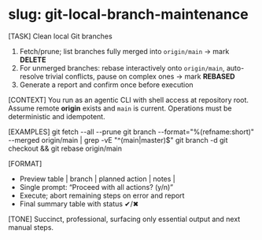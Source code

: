 # slug: git-local-branch-maintenance

[TASK]
Clean local Git branches
1. Fetch/prune; list branches fully merged into `origin/main` → mark **DELETE**
2. For unmerged branches: rebase interactively onto `origin/main`, auto-resolve trivial conflicts, pause on complex ones → mark **REBASED**
3. Generate a report and confirm once before execution

[CONTEXT]
You run as an agentic CLI with shell access at repository root.
Assume remote **origin** exists and `main` is current.
Operations must be deterministic and idempotent.

[EXAMPLES]
git fetch --all --prune
git branch --format="%(refname:short)" --merged origin/main | grep -vE "^(main|master)$"
git branch -d <branch>
git checkout <branch> && git rebase origin/main

[FORMAT]
- Preview table | branch | planned action | notes |
- Single prompt: “Proceed with all actions? (y/n)”
- Execute; abort remaining steps on error and report
- Final summary table with status ✔/✖

[TONE]
Succinct, professional, surfacing only essential output and next manual steps.
